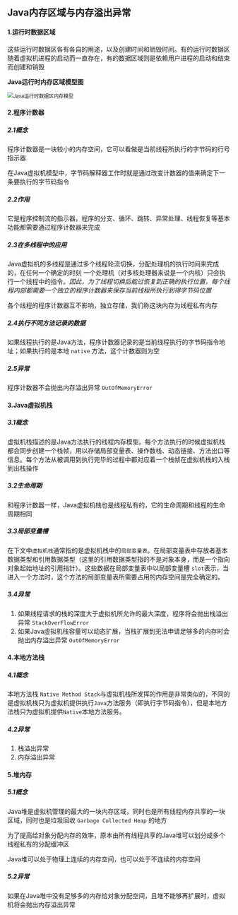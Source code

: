 ## Java内存区域与内存溢出异常

#### 1.运行时数据区域

这些运行时数据区各有各自的用途，以及创建时间和销毁时间。有的运行时数据区随着虚拟机进程的启动而一直存在，有的数据区域则是依赖用户进程的启动和结束而创建和销毁

**Java运行时内存区域模型图**

<img src="https://i.loli.net/2020/09/30/L2n415UPcak7EMB.png" alt="Java运行时数据区内存模型" style="zoom:80%;" />

#### 2.程序计数器

##### 2.1概念

程序计数器是一块较小的内存空间，它可以看做是当前线程所执行的字节码的行号指示器

在Java虚拟机模型中，字节码解释器工作时就是通过改变计数器的值来确定下一条要执行的字节码指令

##### 2.2作用

它是程序控制流的指示器，程序的分支、循环、跳转、异常处理、线程恢复等基本功能都需要通过程序计数器来完成

##### 2.3在多线程中的应用

Java虚拟机的多线程是通过多个线程轮流切换，分配处理机的执行时间来完成的，在任何一个确定的时刻 一个处理机（对多核处理器来说是一个内核）只会执行一个线程中的指令。*因此，为了线程切换后能过恢复到正确的执行位置，每个线程内部都需要一个独立的程序计数器来保存当前线程所执行到得字节码位置*

各个线程的程序计数器互不影响，独立存储，我们称这块内存为线程私有内存

##### 2.4执行不同方法记录的数据

如果线程执行的是Java方法，程序计数器记录的是当前线程执行的字节码指令地址；如果执行的是本地 `native` 方法，这个计数器则为空

##### 2.5异常

程序计数器不会抛出内存溢出异常 `OutOfMemoryError`

#### 3.Java虚拟机栈

##### 3.1概念

虚拟机栈描述的是Java方法执行的线程内存模型。每个方法执行的时候虚拟机栈都会同步创建一个栈帧，用以存储局部变量表、操作数栈、动态链接、方法出口等信息。每个方法从被调用到执行完毕的过程中都对应着一个栈帧在虚拟机栈的入栈到出栈操作

##### 3.2生命周期

和程序计数器一样，Java虚拟机栈也是线程私有的，它的生命周期和线程的生命周期相同

##### 3.3局部变量槽

在下文中`虚拟机栈`通常指的是虚拟机栈中的`局部变量表`。在局部变量表中存放者基本数据类型和引用数据类型（这里的引用数据类型指的不是对象本身，而是一个指向对象起始地址的引用指针）。这些数据在局部变量表中以局部变量槽 `slot`表示，当进入一个方法时，这个方法的局部变量表所需要占用的内存空间是完全确定的。

##### 3.4异常

1. 如果线程请求的栈的深度大于虚拟机所允许的最大深度，程序将会抛出栈溢出异常 `StackOverFlowError`
2. 如果Java虚拟机栈容量可以动态扩展，当栈扩展到无法申请足够多的内存时会抛出内存溢出异常 `OutOfMemoryError`

#### 4.本地方法栈

##### 4.1概念

本地方法栈 `Native Method Stack`与虚拟机栈所发挥的作用是非常类似的，不同的是虚拟机栈只为虚拟机提供执行`Java`方法服务（即执行字节码指令），但是本地方法栈只为虚拟机提供`Native`本地方法服务。

##### 4.2异常

1. 栈溢出异常
2. 内存溢出异常

#### 5.堆内存

##### 5.1概念

Java堆是虚拟机管理的最大的一块内存区域，同时也是所有线程内存共享的一块区域，同时也是垃圾回收 `Garbage Collected Heap` 的地方

为了提高给对象分配内存的效率，原本由所有线程共享的Java堆可以划分成多个线程私有的分配缓冲区

Java堆可以处于物理上连续的内存空间，也可以处于不连续的内存空间

##### 5.2异常

如果在Java堆中没有足够多的内存给对象分配空间，且堆不能够再扩展时，虚拟机将会抛出内存溢出异常

